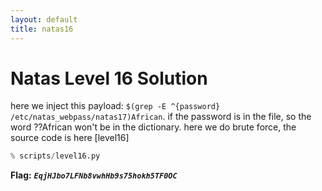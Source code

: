 ```yaml
---
layout: default
title: natas16
---
```


# Natas Level 16 Solution

here we inject this payload: 
`$(grep -E ^{password} /etc/natas_webpass/natas17)African`.
if the password is in the file, so the word ??African won't be in the dictionary.
here we do brute force, the source code is here [level16]
```python
% scripts/level16.py
```



**Flag:** ***`EqjHJbo7LFNb8vwhHb9s75hokh5TF0OC`*** 